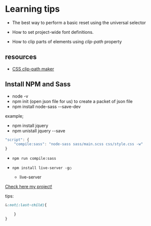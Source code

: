 # Learning tips

* The best way to perform a basic reset using the universal selector

* How to set project-wide font definitions.

* How to clip parts of elements using *clip-path* property

## resources

* [CSS clip-path maker](https://bennettfeely.com/clippy/)

## Install NPM and Sass

* node -v
* npm init (open json file for us) to create a packet of json file
* npm install node-sass --save-dev

example;
* npm install jquery
* npm unistall jquery --save

```javascript
"script": {
    "compile:sass": "node-sass sass/main.scss css/style.css -w"
}
```
* `npm run compile:sass`

* `npm install live-server -g○` 
    * live-server

[Check here my project!](https://xenodochial-ritchie-156b6b.netlify.com/)

tips:

```css
&:not(:last-child){
        
    }
}

```